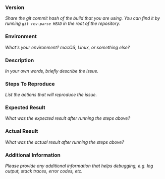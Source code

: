 ### Version

_Share the git commit hash of the build that you are using. You can find it by running `git rev-parse HEAD` in the root of the repository._

### Environment

_What's your environment? macOS, Linux, or something else?_

### Description

_In your own words, briefly describe the issue._

### Steps To Reproduce

_List the actions that will reproduce the issue._

### Expected Result

_What was the expected result after running the steps above?_

### Actual Result

_What was the actual result after running the steps above?_

### Additional Information

_Please provide any additional information that helps debugging, e.g. log output, stack traces, error codes, etc._
